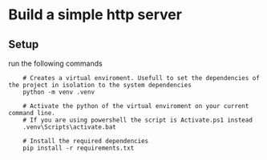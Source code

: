 # Build a simple http server

## Setup

run the following commands

```shell
    # Creates a virtual enviroment. Usefull to set the dependencies of the project in isolation to the system dependencies
    python -m venv .venv

    # Activate the python of the virtual enviroment on your current command line.
    # If you are using powershell the script is Activate.ps1 instead
    .venv\Scripts\activate.bat

    # Install the required dependencies
    pip install -r requirements.txt
```
